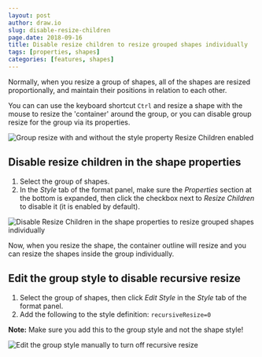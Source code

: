 ```yaml
---
layout: post
author: draw.io
slug: disable-resize-children
page.date: 2018-09-16
title: Disable resize children to resize grouped shapes individually
tags: [properties, shapes]
categories: [features, shapes]
---
```


Normally, when you resize a group of shapes, all of the shapes are resized proportionally, and maintain their positions in relation to each other.

You can can use the keyboard shortcut ``Ctrl`` and resize a shape with the mouse to resize the 'container' around the group, or you can disable group resize for the group via its properties.

<img src="/assets/img/blog/properties-disable-resize-children.gif" alt="Group resize with and without the style property Resize Children enabled">

## Disable resize children in the shape properties

1. Select the group of shapes.
2. In the _Style_ tab of the format panel, make sure the _Properties_ section at the bottom is expanded, then click the checkbox next to _Resize Children_ to disable it (it is enabled by default).

<img src="/assets/img/blog/properties-disable-resize-children.png" style="max-width:100%;height:auto;" alt="Disable Resize Children in the shape properties to resize grouped shapes individually">

Now, when you resize the shape, the container outline will resize and you can resize the shapes inside the group individually.

## Edit the group style to disable recursive resize

1. Select the group of shapes, then click _Edit Style_ in the _Style_ tab of the format panel.
2. Add the following to the style definition: ``recursiveResize=0``

**Note:** Make sure you add this to the group style and not the shape style!

<img src="/assets/img/blog/edit-style-disable-recursive-resize.png" style="width=100%;max-width:400px;height:auto;" alt="Edit the group style manually to turn off recursive resize">
